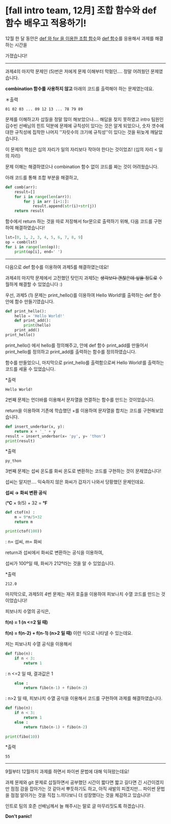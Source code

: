 # [fall intro team, 12月] 조합 함수와 def 함수 배우고 적용하기!





12월 한 달 동안은 <u>def 와 for 을 이용한 조합 함수</u>와 <u>def 함수</u>를 응용해서 과제를 해결하는 시간을 

가졌습니다!



------



과제4의 마지막 문제인 (5)번은 저에게 문제 이해부터 막혔던.... 정말 어려웠던 문제였습니다.

**combination 함수를 사용하지 않고** 아래의 코드를 출력해야 하는 문제였는데요.



＊출력

``` 01 02 03 ... 09 12 13 ... 78 79 89
01 02 03 ... 09 12 13 ... 78 79 89
```



문제를 이해하고자 삽질을 정말 많이 해보았으나.... 해답을 찾지 못하였고  intro 팀원인 김수빈 선배님의 힌트 덕분에 문제에 규칙성이 있다는 것은 알게 되었으나, 숫자 갯수에 대한 규칙성에 집착한 나머지 ''자릿수의 크기에 규칙성''이 있다는 것을 뒤늦게 깨달았습니다. 



이 문제의 핵심은 십의 자리가 일의 자리보다 작아야 한다는 것이었죠! (십의 자리 < 일의 자리)



문제 이해는 해결하였으나 combination 함수 없이 코드를 짜는 것이 어려웠습니다.

아래 코드를 통해 조합 부분을 해결하고,

```python def comb(arr):
def comb(arr):
    result=[]
    for i in range(len(arr)):
        for j in arr [i+1:]:
            result.append(str(i)+str(j))
    return result
```



함수에서 return 하는 것을 따로 저장해서 for문으로 출력하기 위해, 다음 코드를 구현하여 해결하였습니다!

```python
lst=[0, 1, 2, 3, 4, 5, 6, 7, 8, 9]
op = comb(lst)
for i in range(len(op)):
    print(op[i], end=' ')
```



------



다음으로 def 함수를 이용하여 과제5를 해결하였는데요!

과제4의 마지막 문제에서 고전했던 탓인지 과제5는 ~~생각보다 괜찮은데 싶을 정도로~~ 수월하게 해결할 수 있었습니다 :)



우선, 과제5 (1) 문제는 print_hello()를 이용하여 Hello World!를 출력하는 def 함수 안에 함수 만들기였습니다.



```python
def print_hello():
    hello = 'Hello World!'
    def print_add():
        print(hello)
    print_add()
print_hello()
```



print_hello() 에서 hello를 정의해주고, 안에 def 함수 print_add를 만들어서 print_hello를 정의하고 print_add를 출력하는 함수를 정의하였습니다.

함수를 만들었으니, 마지막으로 print_hello를 출력함으로써 Hello World!를 출력하는 코드를 세울 수 있었습니다. 



*출력

```Hello World!
Hello World!
```



2번째 문제는 언더바를 이용해서 문자열을 연결하는 함수를 만드는 것이었습니다.

return을 이용하여 기존에 학습했던 +를 이용하여 문자열을 합치는 코드를 구현해보았습니다.



```python
def insert_underbar(x, y):
    return x + '_' + y
result = insert_underbar(x= 'py', y= 'thon')
print(result)
```



*출력

``` 
py_thon
```



3번째 문제는 섭씨 온도를 화씨 온도로 변환하는 코드를 구현하는 것이 문제였습니다!

섭씨는 알지만.... 익숙하지 않은 화씨가 갑자기 나와서 당황했던 문제인데요.



**섭씨 → 화씨 변환 공식**

(**°C** × 9/5) + 32 = **°F**



```python
def ctof(n) :
    m = 9*n/5+32
    return m

print(ctof(100))
```

:  n= 섭씨, m= 화씨



return과 섭씨에서 화씨로 변환하는 공식을 이용하여,

섭씨가 100º일 때, 화씨가 212º라는 것을 알 수 있었습니다.



*출력

```
212.0
```



마지막으로, 과제5의 4번 문제는 재귀 호출을 이용하여 피보나치 수열 코드를 만드는 것이었습니다!



피보나치 수열의 공식은,

**f(n) = 1 (n <=2 일 때)**

**f(n) = f(n-2) + f(n-1) (n>2 일 때)** 이런 식으로 나타낼 수 있는데요.



저는 피보나치 수열 공식을 이용해서 

```python
def fibo(n):
    if n < 3:
        return 1
```

: n <=2 일 때, 결과값은 1



```python
    else :
        return fibo(n-1) + fibo(n-2)
```

: n>2 일 때, 피보나치 수열 공식을 이용해서 코드를 구현하여 과제를 해결하였습니다.



```python
def fibo(n):
    if n < 3:
        return 1
    else :
        return fibo(n-1) + fibo(n-2)
    
print(fibo(10))
```



*출력 

```
55
```





------



9월부터 12월까지 과제를 하면서 파이썬 문법에 대해 익혀왔는데요!

과제 문제와 git 문제로 삽질하면서 공부했던 시간이 짧다면 짧고 길다면 긴 시간이겠지만 점점 감을 잡아가는 것 같아서 뿌듯하기도 하고, 아직 새발의 피겠지만... 파이썬 문법을 점점 알아가는 것을 직접 느끼다보니 더 성장했다는 것을 체감하고 있습니다!

인트로 팀의 호준 선배님께서 늘 해주시는 말로 글 마무리짓도록 하겠습니다.



**Don't panic!**